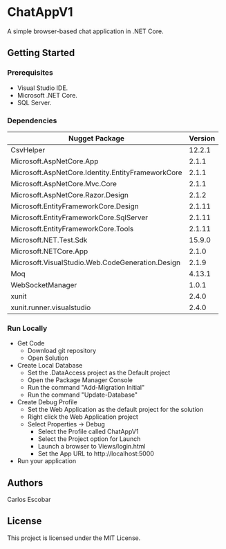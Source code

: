 # ChatAppV1
A simple browser-based chat application in .NET Core.

## Getting Started

### Prerequisites
* Visual Studio IDE.
* Microsoft .NET Core.
* SQL Server.

### Dependencies
| Nugget Package | Version 
| ------------- | ------------- |
| CsvHelper | 12.2.1 |
| Microsoft.AspNetCore.App | 2.1.1 |
| Microsoft.AspNetCore.Identity.EntityFrameworkCore | 2.1.1 |
| Microsoft.AspNetCore.Mvc.Core | 2.1.1 |
| Microsoft.AspNetCore.Razor.Design | 2.1.2 |
| Microsoft.EntityFrameworkCore.Design | 2.1.11 |
| Microsoft.EntityFrameworkCore.SqlServer | 2.1.11 |
| Microsoft.EntityFrameworkCore.Tools | 2.1.11 |
| Microsoft.NET.Test.Sdk | 15.9.0 |
| Microsoft.NETCore.App | 2.1.0 |
| Microsoft.VisualStudio.Web.CodeGeneration.Design | 2.1.9 |
| Moq | 4.13.1 | 
| WebSocketManager | 1.0.1 |
| xunit | 2.4.0 |
| xunit.runner.visualstudio | 2.4.0 |

### Run Locally
- Get Code   
	- Download git repository
	- Open Solution
- Create Local Database
	- Set the .DataAccess project as the Default project 
	- Open the Package Manager Console
	- Run the command "Add-Migration Initial"
	- Run the command "Update-Database"
- Create Debug Profile 
	- Set the Web Application as the default project for the solution
	- Right click the Web Application project
	- Select Properties -> Debug
		- Select the Profile called ChatAppV1
		- Select the Project option for Launch
		- Launch a browser to Views/login.html
		- Set the App URL to http://localhost:5000
- Run your application

## Authors
Carlos Escobar

## License
This project is licensed under the MIT License.
